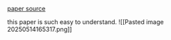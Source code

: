 [paper source](http://arxiv.org/abs/2407.14379)

this paper is such easy to understand. 
![[Pasted image 20250514165317.png]] 